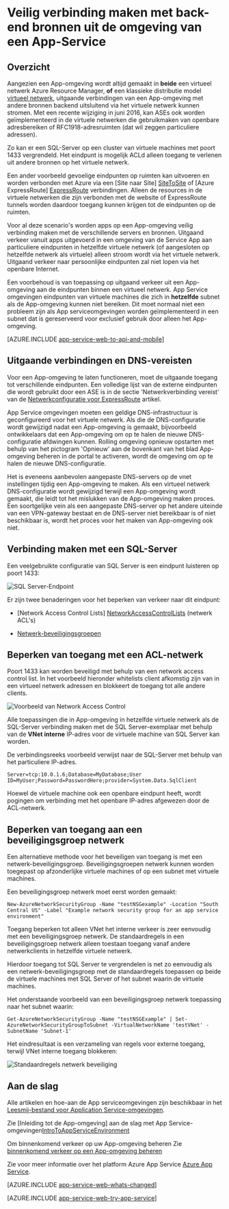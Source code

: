 <properties 
    pageTitle="Veilig verbinding maken met back-end bronnen uit de omgeving van een App-Service" 
    description="Meer informatie over veilig verbinding maken met back-end van een App-omgeving." 
    services="app-service" 
    documentationCenter="" 
    authors="stefsch" 
    manager="wpickett" 
    editor=""/>

<tags 
    ms.service="app-service" 
    ms.workload="na" 
    ms.tgt_pltfrm="na" 
    ms.devlang="na" 
    ms.topic="article" 
    ms.date="10/04/2016" 
    ms.author="stefsch"/>   

# <a name="securely-connecting-to-backend-resources-from-an-app-service-environment"></a>Veilig verbinding maken met back-end bronnen uit de omgeving van een App-Service #

## <a name="overview"></a>Overzicht ##
Aangezien een App-omgeving wordt altijd gemaakt in **beide** een virtueel netwerk Azure Resource Manager, **of** een klassieke distributie model [virtueel netwerk][virtualnetwork], uitgaande verbindingen van een App-omgeving met andere bronnen backend uitsluitend via het virtuele netwerk kunnen stromen.  Met een recente wijziging in juni 2016, kan ASEs ook worden geïmplementeerd in de virtuele netwerken die gebruikmaken van openbare adresbereiken of RFC1918-adresruimten (dat wil zeggen particuliere adressen).  

Zo kan er een SQL-Server op een cluster van virtuele machines met poort 1433 vergrendeld.  Het eindpunt is mogelijk ACLd alleen toegang te verlenen uit andere bronnen op het virtuele netwerk.  

Een ander voorbeeld gevoelige eindpunten op ruimten kan uitvoeren en worden verbonden met Azure via een [Site naar Site] [ SiteToSite] of [Azure ExpressRoute] [ ExpressRoute] verbindingen.  Alleen de resources in de virtuele netwerken die zijn verbonden met de website of ExpressRoute tunnels worden daardoor toegang kunnen krijgen tot de eindpunten op de ruimten.

Voor al deze scenario's worden apps op een App-omgeving veilig verbinding maken met de verschillende servers en bronnen.  Uitgaand verkeer vanuit apps uitgevoerd in een omgeving van de Service App aan particuliere eindpunten in hetzelfde virtuele netwerk (of aangesloten op hetzelfde netwerk als virtuele) alleen stroom wordt via het virtuele netwerk.  Uitgaand verkeer naar persoonlijke eindpunten zal niet lopen via het openbare Internet.

Een voorbehoud is van toepassing op uitgaand verkeer uit een App-omgeving aan de eindpunten binnen een virtueel netwerk.  App Service omgevingen eindpunten van virtuele machines die zich in **hetzelfde** subnet als de App-omgeving kunnen niet bereiken.  Dit moet normaal niet een probleem zijn als App serviceomgevingen worden geïmplementeerd in een subnet dat is gereserveerd voor exclusief gebruik door alleen het App-omgeving.

[AZURE.INCLUDE [app-service-web-to-api-and-mobile](../../includes/app-service-web-to-api-and-mobile.md)] 

## <a name="outbound-connectivity-and-dns-requirements"></a>Uitgaande verbindingen en DNS-vereisten ##
Voor een App-omgeving te laten functioneren, moet de uitgaande toegang tot verschillende eindpunten. Een volledige lijst van de externe eindpunten die wordt gebruikt door een ASE is in de sectie 'Netwerkverbinding vereist' van de [Netwerkconfiguratie voor ExpressRoute](app-service-app-service-environment-network-configuration-expressroute.md#required-network-connectivity) artikel.

App Service omgevingen moeten een geldige DNS-infrastructuur is geconfigureerd voor het virtuele netwerk.  Als die de DNS-configuratie wordt gewijzigd nadat een App-omgeving is gemaakt, bijvoorbeeld ontwikkelaars dat een App-omgeving om op te halen de nieuwe DNS-configuratie afdwingen kunnen.  Rolling omgeving opnieuw opstarten met behulp van het pictogram 'Opnieuw' aan de bovenkant van het blad App-omgeving beheren in de portal te activeren, wordt de omgeving om op te halen de nieuwe DNS-configuratie.

Het is eveneens aanbevolen aangepaste DNS-servers op de vnet instellingen tijdig een App-omgeving te maken.  Als een virtueel netwerk DNS-configuratie wordt gewijzigd terwijl een App-omgeving wordt gemaakt, die leidt tot het mislukken van de App-omgeving maken proces.  Een soortgelijke vein als een aangepaste DNS-server op het andere uiteinde van een VPN-gateway bestaat en de DNS-server niet bereikbaar is of niet beschikbaar is, wordt het proces voor het maken van App-omgeving ook niet.

## <a name="connecting-to-a-sql-server"></a>Verbinding maken met een SQL-Server
Een veelgebruikte configuratie van SQL Server is een eindpunt luisteren op poort 1433:

![SQL Server-Endpoint][SqlServerEndpoint]

Er zijn twee benaderingen voor het beperken van verkeer naar dit eindpunt:


- [Network Access Control Lists] [ NetworkAccessControlLists] (netwerk ACL's)

- [Netwerk-beveiligingsgroepen][NetworkSecurityGroups]


## <a name="restricting-access-with-a-network-acl"></a>Beperken van toegang met een ACL-netwerk

Poort 1433 kan worden beveiligd met behulp van een network access control list.  In het voorbeeld hieronder whitelists client afkomstig zijn van in een virtueel netwerk adressen en blokkeert de toegang tot alle andere clients.

![Voorbeeld van Network Access Control][NetworkAccessControlListExample]

Alle toepassingen die in App-omgeving in hetzelfde virtuele netwerk als de SQL-Server verbinding maken met de SQL Server-exemplaar met behulp van de **VNet interne** IP-adres voor de virtuele machine van SQL Server kan worden.  

De verbindingsreeks voorbeeld verwijst naar de SQL-Server met behulp van het particuliere IP-adres.

    Server=tcp:10.0.1.6;Database=MyDatabase;User ID=MyUser;Password=PasswordHere;provider=System.Data.SqlClient

Hoewel de virtuele machine ook een openbare eindpunt heeft, wordt pogingen om verbinding met het openbare IP-adres afgewezen door de ACL-netwerk. 

## <a name="restricting-access-with-a-network-security-group"></a>Beperken van toegang aan een beveiligingsgroep netwerk
Een alternatieve methode voor het beveiligen van toegang is met een netwerk-beveiligingsgroep.  Beveiligingsgroepen netwerk kunnen worden toegepast op afzonderlijke virtuele machines of op een subnet met virtuele machines.

Een beveiligingsgroep netwerk moet eerst worden gemaakt:

    New-AzureNetworkSecurityGroup -Name "testNSGexample" -Location "South Central US" -Label "Example network security group for an app service environment"

Toegang beperken tot alleen VNet het interne verkeer is zeer eenvoudig met een beveiligingsgroep netwerk.  De standaardregels in een beveiligingsgroep netwerk alleen toestaan toegang vanaf andere netwerkclients in hetzelfde virtuele netwerk.

Hierdoor toegang tot SQL Server te vergrendelen is net zo eenvoudig als een netwerk-beveiligingsgroep met de standaardregels toepassen op beide de virtuele machines met SQL Server of het subnet waarin de virtuele machines.

Het onderstaande voorbeeld van een beveiligingsgroep netwerk toepassing naar het subnet waarin:

    Get-AzureNetworkSecurityGroup -Name "testNSGExample" | Set-AzureNetworkSecurityGroupToSubnet -VirtualNetworkName 'testVNet' -SubnetName 'Subnet-1'
    
Het eindresultaat is een verzameling van regels voor externe toegang, terwijl VNet interne toegang blokkeren:

![Standaardregels netwerk beveiliging][DefaultNetworkSecurityRules]


## <a name="getting-started"></a>Aan de slag
Alle artikelen en hoe-aan de App serviceomgevingen zijn beschikbaar in het [Leesmij-bestand voor Application Service-omgevingen](../app-service/app-service-app-service-environments-readme.md).

Zie [Inleiding tot de App-omgeving] aan de slag met App Service-omgevingen[IntroToAppServiceEnvironment]

Om binnenkomend verkeer op uw App-omgeving beheren Zie [binnenkomend verkeer op een App-omgeving beheren][ControlInboundASE]

Zie voor meer informatie over het platform Azure App Service [Azure App Service][AzureAppService].

[AZURE.INCLUDE [app-service-web-whats-changed](../../includes/app-service-web-whats-changed.md)]

[AZURE.INCLUDE [app-service-web-try-app-service](../../includes/app-service-web-try-app-service.md)]
 

<!-- LINKS -->
[virtualnetwork]: https://azure.microsoft.com/documentation/articles/virtual-networks-faq/
[ControlInboundTraffic]:  http://azure.microsoft.com/documentation/articles/app-service-app-service-environment-control-inbound-traffic/
[SiteToSite]: https://azure.microsoft.com/documentation/articles/vpn-gateway-site-to-site-create/
[ExpressRoute]: http://azure.microsoft.com/services/expressroute/
[NetworkAccessControlLists]: https://azure.microsoft.com/documentation/articles/virtual-networks-acl/
[NetworkSecurityGroups]: https://azure.microsoft.com/documentation/articles/virtual-networks-nsg/
[IntroToAppServiceEnvironment]:  http://azure.microsoft.com/documentation/articles/app-service-app-service-environment-intro/
[AzureAppService]: http://azure.microsoft.com/documentation/articles/app-service-value-prop-what-is/ 
[ControlInboundASE]:  http://azure.microsoft.com/documentation/articles/app-service-app-service-environment-control-inbound-traffic/ 

<!-- IMAGES -->
[SqlServerEndpoint]: ./media/app-service-app-service-environment-securely-connecting-to-backend-resources/SqlServerEndpoint01.png
[NetworkAccessControlListExample]: ./media/app-service-app-service-environment-securely-connecting-to-backend-resources/NetworkAcl01.png
[DefaultNetworkSecurityRules]: ./media/app-service-app-service-environment-securely-connecting-to-backend-resources/DefaultNetworkSecurityRules01.png 
